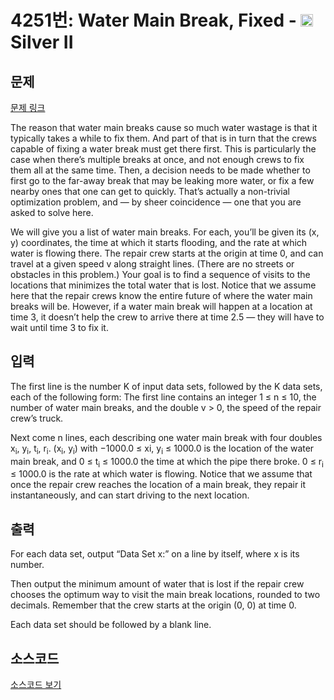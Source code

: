 # 4251번: Water Main Break, Fixed - <img src="https://static.solved.ac/tier_small/9.svg" style="height:20px" /> Silver II

<!-- performance -->

<!-- 문제 제출 후 깃허브에 푸시를 했을 때 제출한 코드의 성능이 입력될 공간입니다.-->

<!-- end -->

## 문제

[문제 링크](https://boj.kr/4251)


<p>The reason that water main breaks cause so much water wastage is that it typically takes a while to fix them. And part of that is in turn that the crews capable of fixing a water break must get there first. This is particularly the case when there’s multiple breaks at once, and not enough crews to fix them all at the same time. Then, a decision needs to be made whether to first go to the far-away break that may be leaking more water, or fix a few nearby ones that one can get to quickly. That’s actually a non-trivial optimization problem, and — by sheer coincidence — one that you are asked to solve here.</p>

<p>We will give you a list of water main breaks. For each, you’ll be given its (x, y) coordinates, the time at which it starts flooding, and the rate at which water is flowing there. The repair crew starts at the origin at time 0, and can travel at a given speed v along straight lines. (There are no streets or obstacles in this problem.) Your goal is to find a sequence of visits to the locations that minimizes the total water that is lost. Notice that we assume here that the repair crews know the entire future of where the water main breaks will be. However, if a water main break will happen at a location at time 3, it doesn’t help the crew to arrive there at time 2.5 — they will have to wait until time 3 to fix it.</p>



## 입력


<p>The first line is the number K of input data sets, followed by the K data sets, each of the following form: The first line contains an integer 1 ≤ n ≤ 10, the number of water main breaks, and the double v &gt; 0, the speed of the repair crew’s truck.</p>

<p>Next come n lines, each describing one water main break with four doubles x<sub>i</sub>, y<sub>i</sub>, t<sub>i</sub>, r<sub>i</sub>. (x<sub>i</sub>, y<sub>i</sub>) with −1000.0 ≤ xi, y<sub>i</sub> ≤ 1000.0 is the location of the water main break, and 0 ≤ t<sub>i</sub> ≤ 1000.0 the time at which the pipe there broke. 0 ≤ r<sub>i</sub> ≤ 1000.0 is the rate at which water is flowing. Notice that we assume that once the repair crew reaches the location of a main break, they repair it instantaneously, and can start driving to the next location.</p>



## 출력


<p>For each data set, output “Data Set x:” on a line by itself, where x is its number.</p>

<p>Then output the minimum amount of water that is lost if the repair crew chooses the optimum way to visit the main break locations, rounded to two decimals. Remember that the crew starts at the origin (0, 0) at time 0.</p>

<p>Each data set should be followed by a blank line.</p>



## 소스코드

[소스코드 보기](Main.java)